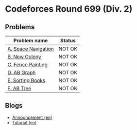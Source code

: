 # Codeforces Round 699 (Div. 2)

## Problems

|Problem name|Status|
|------------|---------|
| [A. Space Navigation ](problems/A._Space_Navigation_.md)|NOT OK|
| [B. New Colony](problems/B._New_Colony.md)|NOT OK|
| [C. Fence Painting](problems/C._Fence_Painting.md)|NOT OK|
| [D. AB Graph](problems/D._AB_Graph.md)|NOT OK|
| [E. Sorting Books](problems/E._Sorting_Books.md)|NOT OK|
| [F. AB Tree](problems/F._AB_Tree.md)|NOT OK|
## Blogs

- [Announcement (en)](blogs/Announcement_(en).md)
- [Tutorial (en)](blogs/Tutorial_(en).md)
